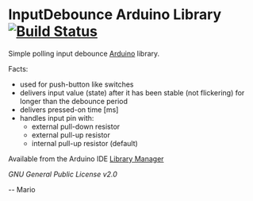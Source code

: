 # InputDebounce Arduino Library [![Build Status](https://travis-ci.org/Mokolea/InputDebounce.svg)](https://travis-ci.org/Mokolea/InputDebounce)

Simple polling input debounce [Arduino](https://www.arduino.cc/) library.

Facts:
 - used for push-button like switches
 - delivers input value (state) after it has been stable (not flickering) for longer than the debounce period
 - delivers pressed-on time [ms]
 - handles input pin with:
    - external pull-down resistor
    - external pull-up resistor
    - internal pull-up resistor (default)

Available from the Arduino IDE [Library Manager](https://www.arduino.cc/en/Guide/Libraries)

*GNU General Public License v2.0*

-- Mario
